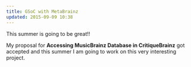 ```yaml
---
title: GSoC with MetaBrainz
updated: 2015-09-09 10:38
---
```

This summer is going to be great!!

My proposal for **Accessing MusicBrainz Database in CritiqueBrainz** got accepted and this summer I am going to work on this very interesting project.

